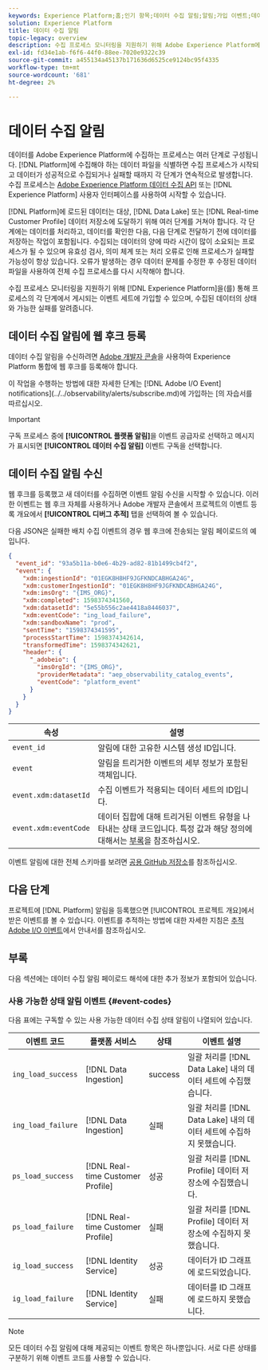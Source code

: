 ```yaml
---
keywords: Experience Platform;홈;인기 항목;데이터 수집 알림;알림;가입 이벤트;데이터 수집 상태 이벤트;상태 이벤트;가입;상태 알림;
solution: Experience Platform
title: 데이터 수집 알림
topic-legacy: overview
description: 수집 프로세스 모니터링을 지원하기 위해 Adobe Experience Platform에서는 프로세스의 각 단계에서 게시되는 이벤트 세트에 가입할 수 있으므로 수집된 데이터의 상태와 가능한 오류를 알려줍니다.
exl-id: fd34e1ab-f6f6-44f0-88ee-7020e9322c39
source-git-commit: a455134a45137b171636d6525ce9124bc95f4335
workflow-type: tm+mt
source-wordcount: '681'
ht-degree: 2%

---
```


# 데이터 수집 알림

데이터를 Adobe Experience Platform에 수집하는 프로세스는 여러 단계로 구성됩니다. [!DNL Platform]에 수집해야 하는 데이터 파일을 식별하면 수집 프로세스가 시작되고 데이터가 성공적으로 수집되거나 실패할 때까지 각 단계가 연속적으로 발생합니다. 수집 프로세스는 [Adobe Experience Platform 데이터 수집 API](https://www.adobe.io/apis/experienceplatform/home/api-reference.html#!acpdr/swagger-specs/ingest-api.yaml) 또는 [!DNL Experience Platform] 사용자 인터페이스를 사용하여 시작할 수 있습니다.

[!DNL Platform]에 로드된 데이터는 대상, [!DNL Data Lake] 또는 [!DNL Real-time Customer Profile] 데이터 저장소에 도달하기 위해 여러 단계를 거쳐야 합니다. 각 단계에는 데이터를 처리하고, 데이터를 확인한 다음, 다음 단계로 전달하기 전에 데이터를 저장하는 작업이 포함됩니다. 수집되는 데이터의 양에 따라 시간이 많이 소요되는 프로세스가 될 수 있으며 유효성 검사, 의미 체계 또는 처리 오류로 인해 프로세스가 실패할 가능성이 항상 있습니다. 오류가 발생하는 경우 데이터 문제를 수정한 후 수정된 데이터 파일을 사용하여 전체 수집 프로세스를 다시 시작해야 합니다.

수집 프로세스 모니터링을 지원하기 위해 [!DNL Experience Platform]을(를) 통해 프로세스의 각 단계에서 게시되는 이벤트 세트에 가입할 수 있으며, 수집된 데이터의 상태와 가능한 실패를 알려줍니다.

## 데이터 수집 알림에 웹 후크 등록

데이터 수집 알림을 수신하려면 [Adobe 개발자 콘솔](https://www.adobe.com/go/devs_console_ui)을 사용하여 Experience Platform 통합에 웹 후크를 등록해야 합니다.

이 작업을 수행하는 방법에 대한 자세한 단계는  [!DNL Adobe I/O Event] notifications](../../observability/alerts/subscribe.md)에 가입하는 [의 자습서를 따르십시오.

>[!IMPORTANT]
>
>구독 프로세스 중에 **[!UICONTROL 플랫폼 알림]**&#x200B;을 이벤트 공급자로 선택하고 메시지가 표시되면 **[!UICONTROL 데이터 수집 알림]** 이벤트 구독을 선택합니다.

## 데이터 수집 알림 수신

웹 후크를 등록했고 새 데이터를 수집하면 이벤트 알림 수신을 시작할 수 있습니다. 이러한 이벤트는 웹 후크 자체를 사용하거나 Adobe 개발자 콘솔에서 프로젝트의 이벤트 등록 개요에서 **[!UICONTROL 디버그 추적]** 탭을 선택하여 볼 수 있습니다.

다음 JSON은 실패한 배치 수집 이벤트의 경우 웹 후크에 전송되는 알림 페이로드의 예입니다.

```json
{
  "event_id": "93a5b11a-b0e6-4b29-ad82-81b1499cb4f2",
  "event": {
    "xdm:ingestionId": "01EGK8H8HF9JGFKNDCABHGA24G",
    "xdm:customerIngestionId": "01EGK8H8HF9JGFKNDCABHGA24G",
    "xdm:imsOrg": "{IMS_ORG}",
    "xdm:completed": 1598374341560,
    "xdm:datasetId": "5e55b556c2ae4418a8446037",
    "xdm:eventCode": "ing_load_failure",
    "xdm:sandboxName": "prod",
    "sentTime": "1598374341595",
    "processStartTime": 1598374342614,
    "transformedTime": 1598374342621,
    "header": {
      "_adobeio": {
        "imsOrgId": "{IMS_ORG}",
        "providerMetadata": "aep_observability_catalog_events",
        "eventCode": "platform_event"
      }
    }
  }
}
```

| 속성 | 설명 |
| --- | --- |
| `event_id` | 알림에 대한 고유한 시스템 생성 ID입니다. |
| `event` | 알림을 트리거한 이벤트의 세부 정보가 포함된 객체입니다. |
| `event.xdm:datasetId` | 수집 이벤트가 적용되는 데이터 세트의 ID입니다. |
| `event.xdm:eventCode` | 데이터 집합에 대해 트리거된 이벤트 유형을 나타내는 상태 코드입니다. 특정 값과 해당 정의에 대해서는 [부록](#event-codes)을 참조하십시오. |

이벤트 알림에 대한 전체 스키마를 보려면 [공용 GitHub 저장소](https://github.com/adobe/xdm/blob/master/schemas/notifications/ingestion.schema.json)를 참조하십시오.

## 다음 단계

프로젝트에 [!DNL Platform] 알림을 등록했으면 [!UICONTROL 프로젝트 개요]에서 받은 이벤트를 볼 수 있습니다. 이벤트를 추적하는 방법에 대한 자세한 지침은 [추적 Adobe I/O 이벤트](https://www.adobe.io/apis/experienceplatform/events/docs.html#!adobedocs/adobeio-events/master/support/tracing.md)에서 안내서를 참조하십시오.

## 부록

다음 섹션에는 데이터 수집 알림 페이로드 해석에 대한 추가 정보가 포함되어 있습니다.

### 사용 가능한 상태 알림 이벤트 {#event-codes}

다음 표에는 구독할 수 있는 사용 가능한 데이터 수집 상태 알림이 나열되어 있습니다.

| 이벤트 코드 | 플랫폼 서비스 | 상태 | 이벤트 설명 |
| --- | ---------------- | ------ | ----------------- |
| `ing_load_success` | [!DNL Data Ingestion] | success | 일괄 처리를 [!DNL Data Lake] 내의 데이터 세트에 수집했습니다. |
| `ing_load_failure` | [!DNL Data Ingestion] | 실패 | 일괄 처리를 [!DNL Data Lake] 내의 데이터 세트에 수집하지 못했습니다. |
| `ps_load_success` | [!DNL Real-time Customer Profile] | 성공 | 일괄 처리를 [!DNL Profile] 데이터 저장소에 수집했습니다. |
| `ps_load_failure` | [!DNL Real-time Customer Profile] | 실패 | 일괄 처리를 [!DNL Profile] 데이터 저장소에 수집하지 못했습니다. |
| `ig_load_success` | [!DNL Identity Service] | 성공 | 데이터가 ID 그래프에 로드되었습니다. |
| `ig_load_failure` | [!DNL Identity Service] | 실패 | 데이터를 ID 그래프에 로드하지 못했습니다. |

>[!NOTE]
>
>모든 데이터 수집 알림에 대해 제공되는 이벤트 항목은 하나뿐입니다. 서로 다른 상태를 구분하기 위해 이벤트 코드를 사용할 수 있습니다.
